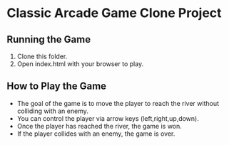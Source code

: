 # Classic Arcade Game Clone Project

## Running the Game
1) Clone this folder.
2) Open index.html with your browser to play.

## How to Play the Game
- The goal of the game is to move the player to reach the river without colliding with an enemy.
- You can control the player via arrow keys (left,right,up,down).
- Once the player has reached the river, the game is won.
- If the player collides with an enemy, the game is over.



